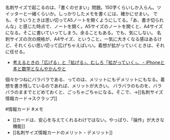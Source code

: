 名刺サイズで起こるのは、「書くのせまい」問題。150字くらいしか入らん。ツイッターと一緒くらいか。しっかりしたメモを書くには、確かにせまい。
でも、そういうときは思い切ってA5ノートを開くようにしてる。「あ、書き切られんな」と感じた時点で、ノートを開く。A5サイズのノートを開くと、A4サイズになる。そこに書いていってしまう。余ることもある。でも、気にしない。
名刺サイズの次の規格が、A4サイズ、ということ。一気に大きくなる感はあるけど、それくらい思い切って広げちゃえばいい。着想が拡がっていくときは、それに任せる。

- [考えるときの「広げる」と「拡げる」、むしろ「拡がっていく」。 - iPhoneと本と数学となんやかんやと](https://choiyaki.com/p187/)

個々かつねにバラバラである、ってのは、メリットにもデメリットにもなる。着想を書き残しているのであれば、メリットが大きい。
バラバラのものを、バラバラのままでとどめておくと、ごっちゃごちゃになる。そこで、→[[名刺サイズ情報カード→スクラップ]]

#情報カード
#メモ

- [[カードは、安心を与えてくれるわけではない。やっぱり、「操作」が大きな機能]]
- [[名刺サイズ情報カードのメリット・デメリット]]